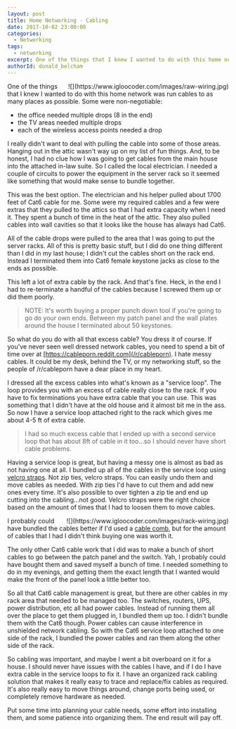 ```yaml
---
layout: post
title: Home Networking - Cabling
date: 2017-10-02 23:00:00
categories:
  - Networking
tags:
  - networking
excerpt: One of the things that I knew I wanted to do with this home network was run cables to as many places as possible
authorId: donald_belcham
---
```

<div style="float:right;padding-left: 10px " markdown="1">
![](https://www.igloocoder.com/images/raw-wiring.jpg)
</div>

One of the things that I knew I wanted to do with this home network was run cables to as many places as possible. Some were non-negotiable: 
 * the office needed multiple drops (8 in the end)  
 * the TV areas needed multiple drops  
 * each of the wireless access points needed a drop

I really didn't want to deal with pulling the cable into some of those areas. Hanging out in the attic wasn't way up on my list of fun things. And, to be honest, I had no clue how I was going to get cables from the main house into the attached in-law suite. So I called the local electrician. I needed a couple of circuits to power the equipment in the server rack so it seemed like something that would make sense to bundle together.

This was the best option. The electrician and his helper pulled about 1700 feet of Cat6 cable for me. Some were my required cables and a few were extras that they pulled to the attics so that I had extra capacity when I need it. They spent a bunch of time in the heat of the attic. They also pulled cables into wall cavities so that it looks like the house has always had Cat6.

All of the cable drops were pulled to the area that I was going to put the server racks. All of this is pretty basic stuff, but I did do one thing different than I did in my last house; I didn't cut the cables short on the rack end. Instead I terminated them into Cat6 female keystone jacks as close to the ends as possible.

This left a lot of extra cable by the rack. And that's fine. Heck, in the end I had to re-terminate a handful of the cables because I screwed them up or did them poorly.

> NOTE: It's worth buying a proper punch down tool if you're going to go do your own ends. Between my patch panel and the wall plates around the house I terminated about 50 keystones.

So what do you do with all that excess cable? You dress it of course. If you've never seen well dressed network cables, you need to spend a bit of time over at [https://cableporn.reddit.com](/r/cableporn). I hate messy cables. It could be my desk, behind the TV, or my networking stuff, so the people of /r/cableporn have a dear place in my heart.

I dressed all the excess cables into what's known as a "service loop". The loop provides you with an excess of cable really close to the rack. If you have to fix terminations you have extra cable that you can use. This was something that I didn't have at the old house and it almost bit me in the ass. So now I have a service loop attached right to the rack which gives me about 4-5 ft of extra cable. 

> I had so much excess cable that I ended up with a second service loop that has about 8ft of cable in it too...so I should never have short cable problems.

Having a service loop is great, but having a messy one is almost as bad as not having one at all. I bundled up all of the cables in the service loop using [velcro straps](https://www.amazon.ca/gp/product/B001E1Y5O6/ref=oh_aui_detailpage_o00_s00?ie=UTF8&psc=1). Not zip ties, velcro straps. You can easily undo them and move cables as needed. With zip ties I'd have to cut them and add new ones every time. It's also possible to over tighten a zip tie and end up cutting into the cabling...not good. Velcro straps were the right choice based on the amount of times that I had to loosen them to move cables.

<div style="float:right;padding-left: 10px " markdown="1">
![](https://www.igloocoder.com/images/rack-wiring.jpg)
</div>

I probably could have bundled the cables better if I'd used a [cable comb](https://www.amazon.ca/ACOM-PIECE-CONTRACTOR-INSTALLATION-YELLOW/dp/B01BTUI1TQ/ref=sr_1_1?ie=UTF8&qid=1501120387&sr=8-1&keywords=cable+comb), but for the amount of cables that I had I didn't think buying one was worth it.

The only other Cat6 cable work that I did was to make a bunch of short cables to go between the patch panel and the switch. Yah, I probably could have bought them and saved myself a bunch of time. I needed something to do in my evenings, and getting them the exact length that I wanted would make the front of the panel look a little better too. 

So all that Cat6 cable management is great, but there are other cables in my rack area that needed to be managed too. The switches, routers, UPS, power distribution, etc all had power cables. Instead of running them all over the place to get them plugged in, I bundled them up too. I didn't bundle them with the Cat6 though. Power cables can cause interference in unshielded network cabling. So with the Cat6 service loop attached to one side of the rack, I bundled the power cables and ran them along the other side of the rack.

So cabling was important, and maybe I went a bit overboard on it for a house. I should never have issues with the cables I have, and if I do I have extra cable in the service loops to fix it. I have an organized rack cabling solution that makes it really easy to trace and replace/fix cables as required. It's also really easy to move things around, change ports being used, or completely remove hardware as needed.

Put some time into planning your cable needs, some effort into installing them, and some patience into organizing them. The end result will pay off.